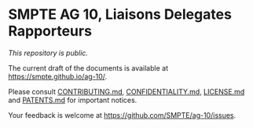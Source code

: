 # SMPTE AG 10, Liaisons Delegates Rapporteurs

_This repository is *public*._

The current draft of the documents is available at https://smpte.github.io/ag-10/.

Please consult [CONTRIBUTING.md](./CONTRIBUTING.md), [CONFIDENTIALITY.md](./CONFIDENTIALITY.md), [LICENSE.md](./LICENSE.md) and
[PATENTS.md](./PATENTS.md) for important notices.

Your feedback is welcome at https://github.com/SMPTE/ag-10/issues.